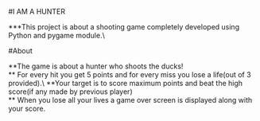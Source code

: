 #I AM A HUNTER

***This project is about a shooting game completely developed using Python and pygame module.\

#About

**The game is about a hunter who shoots the ducks!\
** For every hit you get 5 points and for every miss you lose a life(out of 3 provided).\ 
**Your target is to score maximum points and beat the high score(if any made by previous player)\
** When you lose all your lives a game over screen is displayed along with your score.